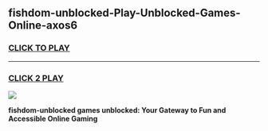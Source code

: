 
## fishdom-unblocked-Play-Unblocked-Games-Online-axos6
<h3>
<a href="https://premium76.site?title=fishdom-unblocked&ref=25A">CLICK TO PLAY</a></h3>
<hr>

<h3>
<a href="https://premium76.site?title=fishdom-unblocked&ref=25A">CLICK 2 PLAY</a>
  
</h3>

<a href="https://premium76.site?title=fishdom-unblocked&ref=25A"><img src="https://clearcache.store/games.png"></a>


**fishdom-unblocked games unblocked: Your Gateway to Fun and Accessible Online Gaming**
